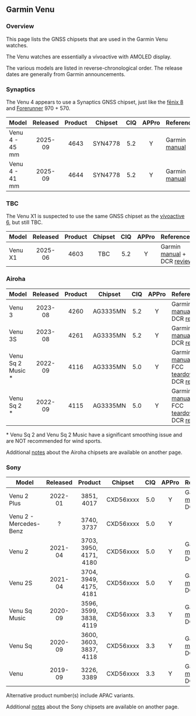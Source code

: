 ## Garmin Venu

### Overview

This page lists the GNSS chipsets that are used in the Garmin Venu watches.

The Venu watches are essentially a vívoactive with AMOLED display.

The various models are listed in reverse-chronological order. The release dates are generally from Garmin announcements.



### Synaptics

The Venu 4 appears to use a Synaptics GNSS chipset, just like the [fēnix 8](fenix.md) and [Forerunner](forerunner.md) 970 + 570.

| Model          | Released | Product | Chipset | CIQ  | APPro | References                                                   |
| -------------- | :------: | :-----: | :-----: | :--: | :---: | ------------------------------------------------------------ |
| Venu 4 - 45 mm | 2025-09  |  4643   | SYN4778 | 5.2  |   Y   | Garmin [manual](https://www8.garmin.com/manuals/webhelp/GUID-2CF5620C-E585-4E0A-9CC3-9565533EEE4D/EN-US/GUID-9AC5D40D-5CCE-4D21-B8C2-10A04B25E152.html) |
| Venu 4 - 41 mm | 2025-09  |  4644   | SYN4778 | 5.2  |   Y   | Garmin [manual](https://www8.garmin.com/manuals/webhelp/GUID-2CF5620C-E585-4E0A-9CC3-9565533EEE4D/EN-US/GUID-9AC5D40D-5CCE-4D21-B8C2-10A04B25E152.html) |



### TBC

The Venu X1 is suspected to use the same GNSS chipset as the [vívoactive 6](vivoactive.md), but still TBC.

| Model   | Released | Product |  Chipset   | CIQ | APPro | References                                                   |
| ------- | :------: | :-----: | :--------: | :---: | :----: | ------------------------------------------------------------ |
| Venu X1 | 2025-06  |  4603   | TBC | 5.2 |   Y    | Garmin [manual](https://www8.garmin.com/manuals/webhelp/GUID-C144B465-A0C8-4FE9-AFE6-41A3FE3F1D9A/EN-US/GUID-9AC5D40D-5CCE-4D21-B8C2-10A04B25E152.html) + DCR [review](https://www.dcrainmaker.com/2025/06/garmin-venu-x1-details-hands-everything.html) |



### Airoha

| Model                       | Released   | Product | Chipset | CIQ | APPro | References |
| --------------------------- | :--------: | :--------: | :--------: | :--------: | :--------: | -------- |
| Venu 3          | 2023-08 |  4260   | AG3335MN | 5.2 | Y | Garmin [manual](https://www8.garmin.com/manuals-apac/webhelp/venu33s/EN-SG/GUID-220C5858-1518-4580-AEA8-EC0E2A523BFE-7277.html) + DCR [review](https://www.dcrainmaker.com/2023/08/garmin-venu-3-in-depth-review-more-sleep-analytics-power-meters-and-more.html) |
| Venu 3S | 2023-08 | 4261 | AG3335MN | 5.2 | Y | Garmin [manual](https://www8.garmin.com/manuals-apac/webhelp/venu33s/EN-SG/GUID-220C5858-1518-4580-AEA8-EC0E2A523BFE-7277.html) + DCR [review](https://www.dcrainmaker.com/2023/08/garmin-venu-3-in-depth-review-more-sleep-analytics-power-meters-and-more.html) |
| Venu Sq 2 Music \* | 2022-09  | 4116 | AG3335MN | 5.0 | Y | Garmin [manual](https://www8.garmin.com/manuals-apac/webhelp/venusq2/EN-SG/GUID-57C7FCDE-E149-4898-96F3-F5D53D177F00-4988.html) + FCC [teardown](https://fccid.io/IPH-04390/Internal-Photos/Internal-Photos-5930782) + DCR [review](https://www.dcrainmaker.com/2022/09/garmin-venu-sq-2-in-depth-review.html) |
| Venu Sq 2 \* | 2022-09 | 4115 | AG3335MN | 5.0 | Y | Garmin [manual](https://www8.garmin.com/manuals-apac/webhelp/venusq2/EN-SG/GUID-57C7FCDE-E149-4898-96F3-F5D53D177F00-4988.html) + FCC [teardown](https://fccid.io/IPH-A4390/Internal-Photos/Internal-Photos-5919154) + DCR [review](https://www.dcrainmaker.com/2022/09/garmin-venu-sq-2-in-depth-review.html) |

\* Venu Sq 2 and Venu Sq 2 Music have a significant smoothing issue and are NOT recommended for wind sports.

Additional [notes](../../../chipsets/airoha/devices.md) about the Airoha chipsets are available on another page.



### Sony

| Model                       | Released   | Product | Chipset | CIQ | APPro | References |
| --------------------------- | :--------: | :--------: | :--------: | :--------: | :--------: | -------- |
| Venu 2 Plus     | 2022-01  | 3851, 4017 | CXD56xxxx | 5.0 | Y | Garmin [manual](https://www8.garmin.com/manuals/webhelp/GUID-A17FE8AC-DA32-4494-ABD1-AD1A388CC0C0/EN-US/GUID-783E2C4A-85FB-4E82-946E-16003B9B599A.html) + DCR [review](https://www.dcrainmaker.com/2022/01/garmin-venu-2-plus-in-depth-review.html) |
| Venu 2 - Mercedes-Benz | ? | 3740, 3737 | CXD56xxxx | 5.0 | Y |  |
| Venu 2 | 2021-04 | 3703, 3950, 4171, 4180 | CXD56xxxx | 5.0 | Y | Garmin [manual](https://www8.garmin.com/manuals/webhelp/GUID-D93137A9-B374-4A24-8A4D-A66C9AC91265/EN-US/GUID-783E2C4A-85FB-4E82-946E-16003B9B599A.html) + DCR [review](https://www.dcrainmaker.com/2021/04/garmin-venu2-venu2s-smartwatch-review.html) |
| Venu 2S | 2021-04 | 3704, 3949, 4175, 4181 | CXD56xxxx | 5.0 | Y | Garmin [manual](https://www8.garmin.com/manuals/webhelp/GUID-D93137A9-B374-4A24-8A4D-A66C9AC91265/EN-US/GUID-783E2C4A-85FB-4E82-946E-16003B9B599A.html) + DCR [review](https://www.dcrainmaker.com/2021/04/garmin-venu2-venu2s-smartwatch-review.html) |
| Venu Sq Music | 2020-09 | 3596, 3599, 3838, 4119 | CXD56xxxx | 3.3 | Y | Garmin [manual](https://www8.garmin.com/manuals/webhelp/GUID-1C3C7630-B695-44C3-AF56-949C1D4889FB/EN-US/GUID-783E2C4A-85FB-4E82-946E-16003B9B599A.html) + DCR [review](https://www.dcrainmaker.com/2020/09/garmin-venu-sq-in-depth-review.html) |
| Venu Sq | 2020-09 | 3600, 3603, 3837, 4118 | CXD56xxxx | 3.3 | Y | Garmin [manual](https://www8.garmin.com/manuals/webhelp/GUID-1C3C7630-B695-44C3-AF56-949C1D4889FB/EN-US/GUID-783E2C4A-85FB-4E82-946E-16003B9B599A.html) + DCR [review](https://www.dcrainmaker.com/2020/09/garmin-venu-sq-in-depth-review.html) |
| Venu            | 2019-09  | 3226, 3389 | CXD56xxxx | 3.3 | Y | Garmin [manual](https://www8.garmin.com/manuals/webhelp/venu/EN-US/GUID-783E2C4A-85FB-4E82-946E-16003B9B599A.html) + DCR [review](https://www.dcrainmaker.com/2019/12/garmin-venu-smartwatch-sports-review.html) |

Alternative product number(s) include APAC variants.

Additional [notes](../../../chipsets/sony/devices.md) about the Sony chipsets are available on another page.

